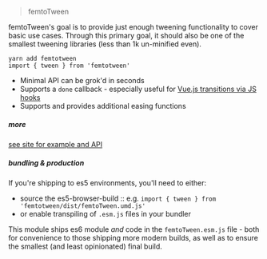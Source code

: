 > femtoTween

femtoTween's goal is to provide just enough tweening functionality to cover basic use cases.
Through this primary goal, it should also be one of the smallest tweening libraries (less than 1k un-minified even).

```
yarn add femtotween
import { tween } from 'femtotween'
```

- Minimal API can be grok'd in seconds
- Supports a `done` callback - especially useful for [Vue.js transitions via JS hooks](https://vuejs.org/v2/guide/transitions.html#JavaScript-Hooks)
- Supports and provides additional easing functions

##### more

[see site for example and API](https://pearofducks.github.io/femtoTween/)

##### bundling & production

If you're shipping to es5 environments, you'll need to either:

- source the es5-browser-build :: e.g. `import { tween } from 'femtotween/dist/femtoTween.umd.js'`
- or enable transpiling of `.esm.js` files in your bundler

This module ships es6 module _and_ code in the `femtoTween.esm.js` file - both for convenience to those shipping more modern builds, as well as to ensure the smallest (and least opinionated) final build.
